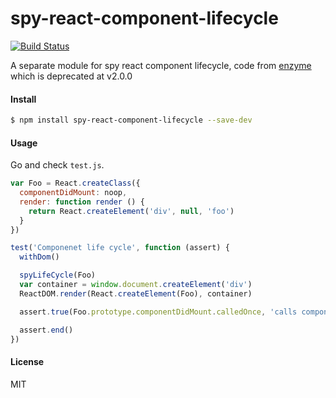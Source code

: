 # spy-react-component-lifecycle

[![Build Status](https://travis-ci.org/fraserxu/spy-react-component-lifecycle.svg?branch=master)](https://travis-ci.org/fraserxu/spy-react-component-lifecycle)

A separate module for spy react component lifecycle, code from [enzyme](https://github.com/airbnb/enzyme) which is deprecated at v2.0.0

#### Install

```bash
$ npm install spy-react-component-lifecycle --save-dev
```

#### Usage

Go and check `test.js`.

```JavaScript
var Foo = React.createClass({
  componentDidMount: noop,
  render: function render () {
    return React.createElement('div', null, 'foo')
  }
})

test('Componenet life cycle', function (assert) {
  withDom()

  spyLifeCycle(Foo)
  var container = window.document.createElement('div')
  ReactDOM.render(React.createElement(Foo), container)

  assert.true(Foo.prototype.componentDidMount.calledOnce, 'calls componentDidMount once')

  assert.end()
})
```

#### License
MIT
